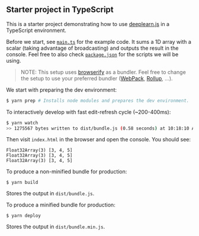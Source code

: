 ## Starter project in TypeScript

This is a starter project demonstrating how to use
[deeplearn.js](https://deeplearn.js) in a TypeScript environment.

Before we start, see [`main.ts`](main.tsx) for the example code. It sums a 1D
array with a scalar (taking advantage of broadcasting) and outputs the result
in the console. Feel free to also check [`package.json`](./package.json) for the
scripts we will be using.

> NOTE: This setup uses [browserify](http://browserify.org/) as a bundler.
Feel free to change the setup to use your preferred bundler
([WebPack](https://webpack.github.io/), [Rollup](https://rollupjs.org/), ...).

We start with preparing the dev environment:

```bash
$ yarn prep # Installs node modules and prepares the dev environment.
```

To interactively develop with fast edit-refresh cycle (~200-400ms):

```bash
$ yarn watch
>> 1275567 bytes written to dist/bundle.js (0.58 seconds) at 10:18:10 AM
```

Then visit `index.html` in the browser and open the console. You should see:

```
Float32Array(3) [3, 4, 5]
Float32Array(3) [3, 4, 5]
Float32Array(3) [3, 4, 5]
```

To produce a non-minified bundle for production:

```
$ yarn build
```

Stores the output in `dist/bundle.js`.

To produce a minified bundle for production:

```
$ yarn deploy
```

Stores the output in `dist/bundle.min.js`.
